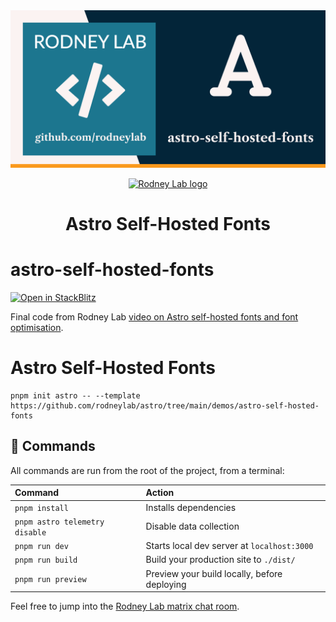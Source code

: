 <img src="../../images/rodneylab-github-astro-self-hosted-fonts.png" alt="Rodney Lab astro-self-hosted-fonts Github banner">

<p align="center">
  <a aria-label="Open Rodney Lab site" href="https://rodneylab.com" rel="nofollow noopener noreferrer">
    <img alt="Rodney Lab logo" src="https://rodneylab.com/assets/icon.png" width="60" />
  </a>
</p>
<h1 align="center">
  Astro Self-Hosted Fonts
</h1>

# astro-self-hosted-fonts

[![Open in StackBlitz](https://developer.stackblitz.com/img/open_in_stackblitz.svg)](https://stackblitz.com/github/rodneylab/astro/tree/main/demos/astro-self-hosted-fonts)

Final code from Rodney Lab <a aria-label="Open Rodney Lab blog post on Astro Self-Hosted Fonts" href="https://rodneylab.com/astro-self-hosted-fonts/">video on Astro self-hosted fonts and font optimisation</a>.

# Astro Self-Hosted Fonts

```
pnpm init astro -- --template https://github.com/rodneylab/astro/tree/main/demos/astro-self-hosted-fonts
```

## 🧞 Commands

All commands are run from the root of the project, from a terminal:

| Command                        | Action                                       |
| :----------------------------- | :------------------------------------------- |
| `pnpm install`                 | Installs dependencies                        |
| `pnpm astro telemetry disable` | Disable data collection                      |
| `pnpm run dev`                 | Starts local dev server at `localhost:3000`  |
| `pnpm run build`               | Build your production site to `./dist/`      |
| `pnpm run preview`             | Preview your build locally, before deploying |

Feel free to jump into the [Rodney Lab matrix chat room](https://matrix.to/#/%23rodney:matrix.org).
